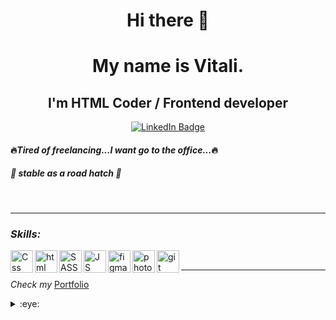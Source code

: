 <div align="center">
  
# Hi there 👋
 


# My name is Vitali. 
## I'm HTML Coder / Frontend developer 
  
   <a href="https://www.linkedin.com/in/vitali-skarbinski-fe/">
    <img src="https://img.shields.io/badge/LinkedIn-blue?style=for-the-badge&logo=linkedin&logoColor=white" alt="LinkedIn Badge"/>
  </a>
  
 </div>
 
<!-- #### :man_facepalming: _Love do something interesting with CSS_ -->
#### 🔥_Tired of freelancing...I want go to the office..._🔥
##### 🎩 _stable as a road hatch_ 🎩 
<br>
<hr>

### _Skills:_


<img align="left" alt="Css" width="36px" src="https://user-images.githubusercontent.com/64148185/203285754-2273a8db-536a-4641-a515-bfc002421f6f.png">
<img align="left" alt="html" width="36px" src="https://user-images.githubusercontent.com/64148185/203286142-11f70c17-3fcc-45f3-b983-9523c52bf659.png">
<img align="left" alt="SASS" width="36px" src="https://user-images.githubusercontent.com/64148185/203286285-7c45475c-dc3a-4273-a065-7c053a380c75.png">
<img align="left" alt="JS" width="36px" src="https://user-images.githubusercontent.com/64148185/203286442-49c82f11-2bf3-461d-b9bb-ebb523271ac1.png">
<img align="left" alt="figma" width="36px" src="https://user-images.githubusercontent.com/64148185/203286801-8868fa1e-9964-429b-97f6-ba50a967b974.png">
<img align="left" alt="photoshop" width="36px" src="https://user-images.githubusercontent.com/64148185/203287971-dc0b37a6-b5d7-4672-9243-17dfbfc09da3.png">
<img align="left" alt="git" width="36px" src="https://user-images.githubusercontent.com/64148185/203288446-e8fa2f9d-fcad-4bee-a30b-f15788419028.png">
<!-- <img align="left" alt="pixso" width="98px" height="36px" src="https://cms.pixso.net/images/px-logo-white.png"> -->



<br>
<hr>

_Check my_ [Portfolio](https://ruper23.github.io/react_portfolio/build/)

<details>
<summary>:eye:</summary>

![](https://komarev.com/ghpvc/?username=Ruper23&color=dc143c)

</details>

<!--
**Ruper23/Ruper23** is a ✨ _special_ ✨ repository because its `README.md` (this file) appears on your GitHub profile.

Here are some ideas to get you started:

- 🔭 I’m currently working on ...
- 🌱 I’m currently learning ...
- 👯 I’m looking to collaborate on ...
- 🤔 I’m looking for help with ...
- 💬 Ask me about ...
- 📫 How to reach me: ...
- 😄 Pronouns: ...
- ⚡ Fun fact: ...
-->
